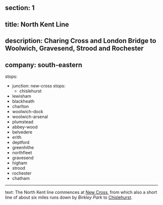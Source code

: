 ﻿section: 1
----
title: North Kent Line
----
description: Charing Cross and London Bridge to Woolwich, Gravesend, Strood and Rochester
----
company: south-eastern
----
stops:
- junction: new-cross
  stops:
    - chislehurst
- lewisham
- blackheath
- charlton
- woolwich-dock
- woolwich-arsenal
- plumstead
- abbey-wood
- belvedere
- erith
- deptford
- greenhithe
- northfleet
- gravesend
- higham
- strood
- rochester
- chatham
----
text: The North Kent line commences at [New Cross](/stations/new-cross), from which also a short line of about six miles runs down by *Birkley Park* to [Chislehurst](/stations/chislehurst).
